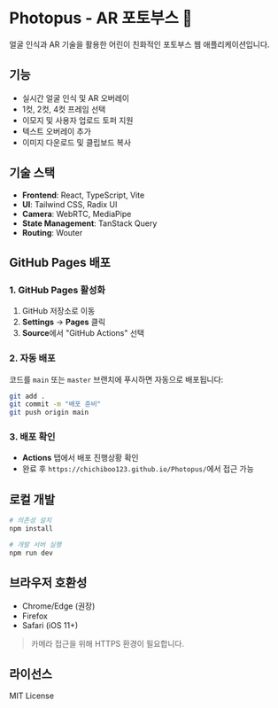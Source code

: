 # Photopus - AR 포토부스 🎯

얼굴 인식과 AR 기술을 활용한 어린이 친화적인 포토부스 웹 애플리케이션입니다.

## 기능

- 실시간 얼굴 인식 및 AR 오버레이
- 1컷, 2컷, 4컷 프레임 선택
- 이모지 및 사용자 업로드 토퍼 지원
- 텍스트 오버레이 추가
- 이미지 다운로드 및 클립보드 복사

## 기술 스택

- **Frontend**: React, TypeScript, Vite
- **UI**: Tailwind CSS, Radix UI
- **Camera**: WebRTC, MediaPipe
- **State Management**: TanStack Query
- **Routing**: Wouter

## GitHub Pages 배포

### 1. GitHub Pages 활성화

1. GitHub 저장소로 이동
2. **Settings** → **Pages** 클릭
3. **Source**에서 "GitHub Actions" 선택

### 2. 자동 배포

코드를 `main` 또는 `master` 브랜치에 푸시하면 자동으로 배포됩니다:

```bash
git add .
git commit -m "배포 준비"
git push origin main
```

### 3. 배포 확인

- **Actions** 탭에서 배포 진행상황 확인
- 완료 후 `https://chichiboo123.github.io/Photopus/`에서 접근 가능

## 로컬 개발

```bash
# 의존성 설치
npm install

# 개발 서버 실행
npm run dev
```

## 브라우저 호환성

- Chrome/Edge (권장)
- Firefox
- Safari (iOS 11+)

> 카메라 접근을 위해 HTTPS 환경이 필요합니다.

## 라이선스

MIT License